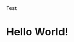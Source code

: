 <!DOCTYPE html>
<html lang="en">
<head>
        <meta charset="UTF-8"
        <title>Test</title>
</head>
<body>
  <h1>Hello World!</h1>
</body>
</html>

